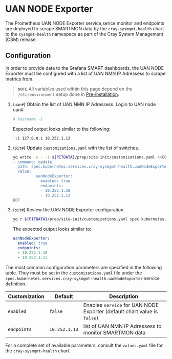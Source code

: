 # UAN NODE Exporter

The Prometheus UAN NODE Exporter service,serice monitor and endpoints are deployed to scrape SMARTMON data by the `cray-sysmgmt-health` chart to the `sysmgmt-health` 
namespace as part of the Cray System Management \(CSM\) release.

## Configuration

In order to provide data to the Grafana SMART dashboards, the UAN NODE Exporter must be configured with a list of UAN 
NMN IP Adressess to scrape metrics from.

> **`NOTE`** All variables used within this page depend on the `/etc/environment` setup done in [Pre-installation](../../../install/pre-installation.md).

1. (`uan#`) Obtain the list of UAN NMN IP Adressess.
    Login to UAN node
    uan#
    ```bash
    # hostname -i
    ```

   Expected output looks similar to the following:

    ```
    ::1 127.0.0.1 10.252.1.13
    ```
1. (`pit#`) Update `customizations.yaml` with the list of switches.

    ```bash
    yq write -s - -i ${PITDATA}/prep/site-init/customizations.yaml <<EOF
    - command: update
      path: spec.kubernetes.services.cray-sysmgmt-health.uanNodeExporter
      value:
              uanNodeExporter:
                enabled: true
                endpoints:
                - 10.252.1.18
                - 10.252.1.13
    EOF
    ```

1. (`pit#`) Review the UAN NODE Exporter configuration.

    ```bash
    yq r ${PITDATA}/prep/site-init/customizations.yaml spec.kubernetes.services.cray-sysmgmt-health.uanNodeExporter
    ```

   The expected output looks similar to:

    ```yaml
    uanNodeExporter:
      enabled: true
      endpoints:
      - 10.252.1.18
      - 10.252.1.13
    ```

The most common configuration parameters are specified in the following table. They must be set in the `customizations.yaml` file
under the `spec.kubernetes.services.cray-sysmgmt-health.uanNodeExporter` service definition.

| Customization            | Default      | Description                                                                         |
|--------------------------|--------------|-------------------------------------------------------------------------------------|
| `enabled`                | `false`       | Enables `service` for UAN NODE Exporter \(default chart value is `false`\)         |
| `endpoints`              | `10.252.1.13` | list of UAN NMN IP Adressess to monitor SMARTMON data                              |

For a complete set of available parameters, consult the `values.yaml` file for the `cray-sysmgmt-health` chart.
